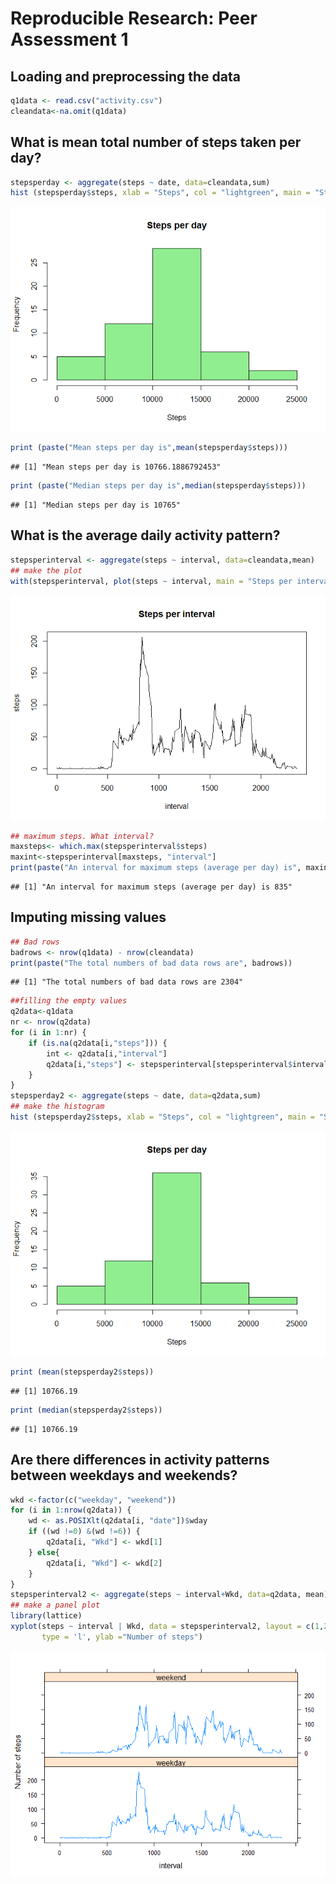 # Reproducible Research: Peer Assessment 1


## Loading and preprocessing the data


```r
q1data <- read.csv("activity.csv")
cleandata<-na.omit(q1data)
```

## What is mean total number of steps taken per day?


```r
stepsperday <- aggregate(steps ~ date, data=cleandata,sum)
hist (stepsperday$steps, xlab = "Steps", col = "lightgreen", main = "Steps per day")
```

![](PA1_template_files/figure-html/unnamed-chunk-2-1.png) 

```r
print (paste("Mean steps per day is",mean(stepsperday$steps)))
```

```
## [1] "Mean steps per day is 10766.1886792453"
```

```r
print (paste("Median steps per day is",median(stepsperday$steps)))
```

```
## [1] "Median steps per day is 10765"
```

## What is the average daily activity pattern?

```r
stepsperinterval <- aggregate(steps ~ interval, data=cleandata,mean)
## make the plot
with(stepsperinterval, plot(steps ~ interval, main = "Steps per interval", type = "l"))
```

![](PA1_template_files/figure-html/unnamed-chunk-3-1.png) 

```r
## maximum steps. What interval?
maxsteps<- which.max(stepsperinterval$steps)
maxint<-stepsperinterval[maxsteps, "interval"]
print(paste("An interval for maximum steps (average per day) is", maxint))
```

```
## [1] "An interval for maximum steps (average per day) is 835"
```

## Imputing missing values

```r
## Bad rows
badrows <- nrow(q1data) - nrow(cleandata)
print(paste("The total numbers of bad data rows are", badrows))
```

```
## [1] "The total numbers of bad data rows are 2304"
```

```r
##filling the empty values
q2data<-q1data
nr <- nrow(q2data)
for (i in 1:nr) {
    if (is.na(q2data[i,"steps"])) {
        int <- q2data[i,"interval"]
        q2data[i,"steps"] <- stepsperinterval[stepsperinterval$interval== int, "steps"]
    }
}
stepsperday2 <- aggregate(steps ~ date, data=q2data,sum)
## make the histogram
hist (stepsperday2$steps, xlab = "Steps", col = "lightgreen", main = "Steps per day")
```

![](PA1_template_files/figure-html/unnamed-chunk-4-1.png) 

```r
print (mean(stepsperday2$steps))
```

```
## [1] 10766.19
```

```r
print (median(stepsperday2$steps))
```

```
## [1] 10766.19
```
## Are there differences in activity patterns between weekdays and weekends?

```r
wkd <-factor(c("weekday", "weekend"))
for (i in 1:nrow(q2data)) {
    wd <- as.POSIXlt(q2data[i, "date"])$wday
    if ((wd !=0) &(wd !=6)) {
        q2data[i, "Wkd"] <- wkd[1]
    } else{
        q2data[i, "Wkd"] <- wkd[2]
    }
}
stepsperinterval2 <- aggregate(steps ~ interval+Wkd, data=q2data, mean)
## make a panel plot
library(lattice)
xyplot(steps ~ interval | Wkd, data = stepsperinterval2, layout = c(1,2), 
       type = 'l', ylab ="Number of steps")
```

![](PA1_template_files/figure-html/unnamed-chunk-5-1.png) 
